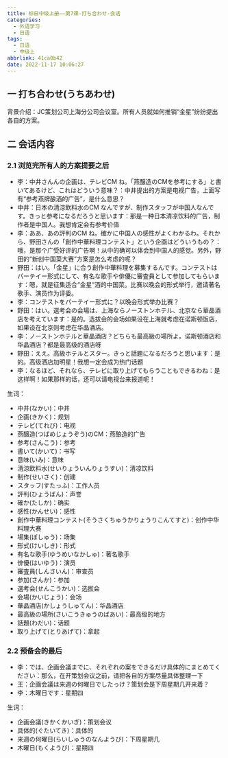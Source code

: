 ```yaml
---
title: 标日中级上册——第7课-打ち合わせ-会话
categories:
  - 外语学习
  - 日语
tags:
  - 日语
  - 中级上
abbrlink: 41ca0b42
date: 2022-11-17 10:06:27
---
```

## 一 打ち合わせ(うちあわせ)

背景介绍：JC策划公司上海分公司会议室。所有人员就如何推销“金星”纷纷提出各自的方案。

<!--more-->

## 二 会话内容

### 2.1 浏览完所有人的方案提要之后

* 李：中井さんんの企画は、テレビCM ね。「燕醸造のCMを参考にする」と書いてあるけど、これはどういう意味？：中井提出的方案是电视广告，上面写有“参考燕牌酿酒的广告”，是什么意思？
* 中井：日本の清涼飲料水のCM なんですが、制作スタッフが中国人なんです。きっと参考になるだろうと思います：那是一种日本清凉饮料的广告，制作者是中国人。我想肯定会有参考价值
* 李：ああ、あの評判のCM ね。確かに中国人の感性がよくわかるわ。それから、野田さんの「創作中華料理コンテスト」という企画はどういうもの？：哦，是那个广受好评的广告啊！从中的确可以体会到中国人的感觉。另外，野田的“新创中国菜大赛”方案是怎么考虑的呢？
* 野田：はい。「金星」に合う創作中華料理を募集するんです。コンテストはパーテイー形式にして、有名な歌手や俳優に審査員として参加してもらいます：嗯，就是征集适合“金星”酒的中国菜。比赛以晚会的形式举行，邀请著名歌手、演员作为评委。
* 李：コンテストをパーテイー形式に？以晚会形式举办比赛？
* 野田：はい。選考会の会場は、上海ならノーストンホテル、北京なら華晶酒店を考えています：是的。选拔会的会场如果设在上海就考虑在诺斯顿饭店，如果设在北京则考虑在华晶酒店。
* 李：ノーストンホテルと華晶酒店？どちらも最高級の場所よ。诺斯顿酒店和华晶酒店？都是最高级的酒店呀
* 野田：ええ。高級ホテルとスター。きっと話題になるだろうと思います：是的。高级酒店加明星！我想一定会成为热门话题
* 李：なるほど、それなら、テレビに取り上げてもらうこともできるわね：是这样啊！如果那样的话，还可以请电视台来报道呢！

生词：

* 中井(なかい)：中井
* 企画(きかく)：规划
* テレビ(てれび)：电视
* 燕醸造(つばめじょうぞう)のCM：燕酿造的广告
* 参考(さんこう)：参考
* 書いて(かいて)：书写
* 意味(いみ)：意味
* 清涼飲料水(せいりょういんりょうすい)：清凉饮料
* 制作(せいさく)：创建
* スタッフ(すたっふ)：工作人员
* 評判(ひょうばん)：声誉
* 確か(たしか)：确实
* 感性(かんせい)：感性
* 創作中華料理コンテスト(そうさくちゅうかりょうりこんてすと)：创作中华料理大赛
* 場集(ぼしゅう)：场集
* 形式(けいしき)：形式
* 有名な歌手(ゆうめいなかしゅ)：著名歌手
* 俳優(はいゆう)：演员
* 審査員(しんさいん)：审查员
* 参加(さんか)：参加
* 選考会(せんこうかい)：选拔会
* 会場(かいじょう)：会场
* 華晶酒店(かしょうしゅてん)：华晶酒店
* 最高級の場所(さいこうきゅうのばあい)：最高级的地方
* 話題(わだい)：话题
* 取り上げて(とりあげて)：拿起

### 2.2 预备会的最后

* 李：では、企画会議までに、それぞれの案をできるだけ具体的にまとめてください：那么，在开策划会议之前，请把各自的方案尽量具体整理一下
* 王：企画会議は来週の何曜日でしたっけ？策划会是下周星期几开来着？
* 李：木曜日です：星期四

生词：

* 企画会議(きかくかいぎ)：策划会议
* 具体的(ぐたいてき)：具体的
* 来週の何曜日(らいしゅうのなんようび)：下周星期几
* 木曜日(もくようび)：星期四

